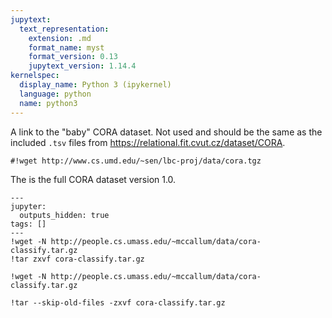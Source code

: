 ```yaml
---
jupytext:
  text_representation:
    extension: .md
    format_name: myst
    format_version: 0.13
    jupytext_version: 1.14.4
kernelspec:
  display_name: Python 3 (ipykernel)
  language: python
  name: python3
---
```


A link to the "baby" CORA dataset. Not used and should be the same as the included `.tsv` files from https://relational.fit.cvut.cz/dataset/CORA.

```{code-cell} ipython3
#!wget http://www.cs.umd.edu/~sen/lbc-proj/data/cora.tgz
```

The is the full CORA dataset version 1.0.

```{code-cell} ipython3
---
jupyter:
  outputs_hidden: true
tags: []
---
!wget -N http://people.cs.umass.edu/~mccallum/data/cora-classify.tar.gz
!tar zxvf cora-classify.tar.gz
```

```{code-cell} ipython3
!wget -N http://people.cs.umass.edu/~mccallum/data/cora-classify.tar.gz
```

```{code-cell} ipython3
!tar --skip-old-files -zxvf cora-classify.tar.gz
```
